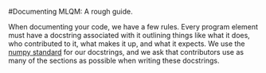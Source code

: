 #Documenting MLQM: A rough guide.

When documenting your code, we have a few rules. Every program element must have a docstring associated with it outlining things like
what it does, who contributed to it, what makes it up, and what it expects. We use the [numpy standard](https://numpydoc.readthedocs.io/en/latest/format.html) for our docstrings, and we ask that contributors use as many of the sections as possible when writing these docstrings.
